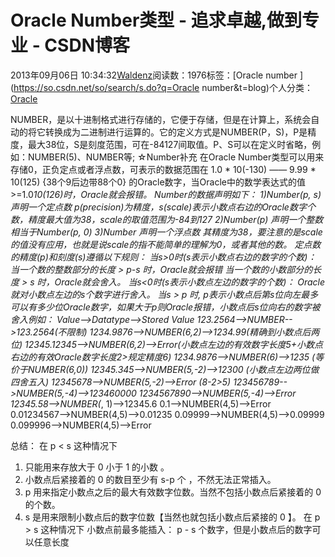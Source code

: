 
# Oracle Number类型 - 追求卓越,做到专业 - CSDN博客


2013年09月06日 10:34:32[Waldenz](https://me.csdn.net/enter89)阅读数：1976标签：[Oracle number																](https://so.csdn.net/so/search/s.do?q=Oracle number&t=blog)个人分类：[Oracle																](https://blog.csdn.net/enter89/article/category/1078928)


NUMBER，是以十进制格式进行存储的，它便于存储，但是在计算上，系统会自动的将它转换成为二进制进行运算的。它的定义方式是NUMBER(P，S)，P是精度，最大38位，S是刻度范围，可在-84127间取值。P、S可以在定义时省略，例如：NUMBER(5)、NUMBER等;
☆Number补充 在Oracle Number类型可以用来存储0，正负定点或者浮点数，可表示的数据范围在 1.0 * 10(-130) —— 9.99 * 10(125) {38个9后边带88个0} 的Oracle数字，当Oracle中的数学表达式的值>=1.0*10(126)时，Oracle就会报错。
Number的数据声明如下：
1)Number(p, s) 声明一个定点数 p(precision)为精度，s(scale)表示小数点右边的Oracle数字个数，精度最大值为38，scale的取值范围为-84到127
2)Number(p) 声明一个整数 相当于Number(p, 0)
3)Number 声明一个浮点数 其精度为38，要注意的是scale的值没有应用，也就是说scale的指不能简单的理解为0，或者其他的数。
定点数的精度(p)和刻度(s)遵循以下规则：
当s>0时(s表示小数点右边的数字的个数)：
当一个数的整数部分的长度 > p-s 时，Oracle就会报错
当一个数的小数部分的长度 > s 时，Oracle就会舍入。
当s<0时(s表示小数点左边的数字的个数)：
Oracle就对小数点左边的s个数字进行舍入。
当s > p 时, p表示小数点后第s位向左最多可以有多少位Oracle数字，如果大于p则Oracle报错，小数点后s位向右的数字被舍入例如：
Value-->Datatype-->Stored Value
123.2564-->NUMBER-->123.2564(不限制)
1234.9876-->NUMBER(6,2)-->1234.99(精确到小数点后两位)
12345.12345-->NUMBER(6,2)-->Error(小数点左边的有效数字长度5+小数点右边的有效Oracle数字长度2>规定精度6)
1234.9876-->NUMBER(6)-->1235 (等价于NUMBER(6,0))
12345.345-->NUMBER(5,-2)-->12300 (小数点左边两位做四舍五入)
12345678-->NUMBER(5,-2)-->Error (8-2>5)
123456789-->NUMBER(5,-4)-->123460000
1234567890-->NUMBER(5,-4)-->Error
12345.58-->NUMBER(*, 1)-->12345.6
0.1-->NUMBER(4,5)-->Error
0.01234567-->NUMBER(4,5)-->0.01235
0.09999-->NUMBER(4,5)-->0.09999
0.099996-->NUMBER(4,5)-->Error

总结：
在 p < s 这种情况下
1. 只能用来存放大于 0 小于 1 的小数 。
2. 小数点后紧接着的 0 的数目至少有 s-p 个 ，不然无法正常插入。
3. p 用来指定小数点之后的最大有效数字位数。当然不包括小数点后紧接着的 0 的个数。
4. s 是用来限制小数点后的数字位数【当然也就包括小数点后紧接的 0 】。
在 p > s 这种情况下
小数点前最多能插入： p - s 个数字，但是小数点后的数字可以任意长度



